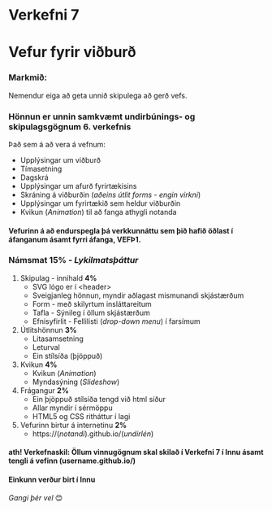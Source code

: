 # Verkefni 7 

# Vefur fyrir viðburð

### Markmið:
Nemendur eiga að geta unnið skipulega að gerð vefs.

### Hönnun er unnin samkvæmt undirbúnings- og skipulagsgögnum 6. verkefnis

Það sem á að vera á vefnum:

  * Upplýsingar um viðburð
  * Tímasetning
  * Dagskrá
  * Upplýsingar um afurð fyrirtækisins
  * Skráning á viðburðin (_aðeins útlit forms - engin virkni_)
  * Upplýsingar um fyrirtækið sem heldur viðburðin
  * Kvikun (_Animation_) til að fanga athygli notanda

#### Vefurinn á að endurspegla þá verkkunnáttu sem þið hafið öðlast í áfanganum ásamt fyrri áfanga, VEFÞ1. 

### Námsmat 15% - _Lykilmatsþáttur_

1.	Skipulag - innihald  **4%**
   	* SVG lógo er í &lt;header>
    * Sveigjanleg hönnun, myndir aðlagast mismunandi skjástærðum
    * Form - með skilyrtum insláttareitum
    * Tafla - Sýnileg í öllum skjástærðum
    * Efnisyfirlit - Fellilisti (_drop-down menu_) í farsímum
2.	Útlitshönnun  **3%**
    * Litasamsetning
    * Leturval
    * Ein stílsíða (þjöppuð) 
3. Kvikun  **4%**
    * Kvikun (_Animation_) 
    * Myndasýning (_Slideshow_)
4. Frágangur **2%**
    * Ein þjöppuð stílsíða tengd við html síður
    * Allar myndir í sérmöppu 
    * HTML5 og CSS ritháttur í lagi
5. Vefurinn birtur á internetinu **2%**
    * https://(_notandi_).github.io/(_undirlén_)

#### ath! Verkefnaskil: Öllum vinnugögnum skal skilað í Verkefni 7 í Innu ásamt tengli á vefinn (username.github.io/)

#### Einkunn verður birt í Innu

_Gangi þér vel_ 😊


